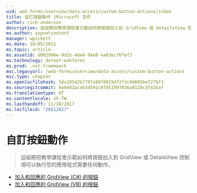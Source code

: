 ```yaml
---
uid: web-forms/overview/data-access/custom-button-actions/index
title: 自訂按鈕動作 |Microsoft 文件
author: rick-anderson
description: 這組簡短教學課程會示範如何將按鈕加入到 GridView 或 DetailsView 控制項可以執行您的應用程式需要任何動作。
ms.author: aspnetcontent
manager: wpickett
ms.date: 10/05/2011
ms.topic: article
ms.assetid: d062986e-9d2e-4de4-94e8-ea83ec76fef2
ms.technology: dotnet-webforms
ms.prod: .net-framework
msc.legacyurl: /web-forms/overview/data-access/custom-button-actions
msc.type: chapter
ms.openlocfilehash: 5da10542b7797a90f6019df2f3c94603be7276f3
ms.sourcegitcommit: 9a9483aceb34591c97451997036a9120c3fe2baf
ms.translationtype: HT
ms.contentlocale: zh-TW
ms.lasthandoff: 11/10/2017
ms.locfileid: "26512627"
---
```

<a name="custom-button-actions"></a>自訂按鈕動作
====================
> 這組簡短教學課程會示範如何將按鈕加入到 GridView 或 DetailsView 控制項可以執行您的應用程式需要任何動作。


- [加入和回應的 GridView (C#) 的按鈕](adding-and-responding-to-buttons-to-a-gridview-cs.md)
- [加入和回應的 GridView (VB) 的按鈕](adding-and-responding-to-buttons-to-a-gridview-vb.md)
